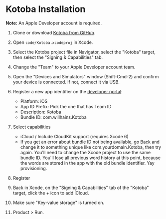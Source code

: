 # Kotoba Installation

**Note:** An Apple Developer account is required.

1. Clone or download [Kotoba from GitHub](https://github.com/willhains/Kotoba).

2. Open `code/Kotoba.xcodeproj` in Xcode.

3. Select the Kotoba project file in Navigator, select the "Kotoba" target, then select the "Signing & Capabilities" tab.

4. Change the "Team" to your Apple Developer account team.

5. Open the "Devices and Simulators" window (Shift-Cmd-2) and confirm your device is connected. If not, connect it via USB.

6. Register a new app identifier on the [developer portal](https://developer.apple.com/account/resources/identifiers/list):

	+ Platform: iOS
	+ App ID Prefix: Pick the one that has Team ID
	+ Description: Kotoba
	+ Bundle ID: com.willhains.Kotoba

7. Select capabilities

	+ iCloud / Include CloudKit support (requires Xcode 6)
	+ If you get an error about bundle ID not being available, go Back and change it to something unique like com.yourdomain.Kotoba, then try again. You'll need to change the Xcode project to use the same bundle ID. You'll lose all previous word history at this point, because the words are stored in the app with the old bundle identifier. Yay provisioning.

8. Register

9. Back in Xcode, on the "Signing & Capabilities" tab of the "Kotoba" target, click the + icon to add iCloud.

10. Make sure "Key-value storage" is turned on.

11. Product > Run.
